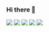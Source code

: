 ### Hi there 👋

![](https://media1.tenor.com/m/oJgwY7UYuUgAAAAC/okay-rachel-mc-adams.gif)
![](https://media1.tenor.com/m/zavrHcyNINkAAAAd/sarah-cameron.gif)
![](https://media1.tenor.com/m/5nTjH5vEMkMAAAAC/riverdale-hello.gif)
![](https://media1.tenor.com/m/iT12DXVBLl8AAAAC/koopagode.gif)
![](https://media1.tenor.com/m/rL97CdivIY0AAAAd/mean-girls-lindsay-lohan.gif)

